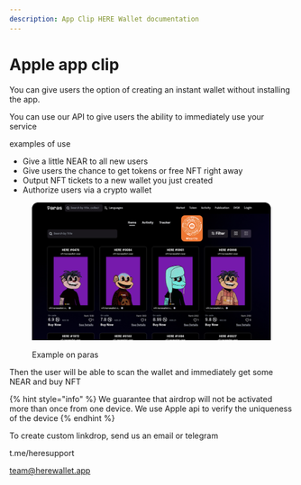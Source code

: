 ```yaml
---
description: App Clip HERE Wallet documentation
---
```


# Apple app clip

You can give users the option of creating an instant wallet without installing the app.&#x20;

You can use our API to give users the ability to immediately use your service

examples of use

* Give a little NEAR to all new users
* Give users the chance to get tokens or free NFT right away
* Output NFT tickets to a new wallet you just created
* Authorize users via a crypto wallet

<figure><img src="../.gitbook/assets/image.png" alt=""><figcaption><p>Example on paras</p></figcaption></figure>

Then the user will be able to scan the wallet and immediately get some NEAR and buy NFT

{% hint style="info" %}
We guarantee that airdrop will not be activated more than once from one device. We use Apple api to verify the uniqueness of the device
{% endhint %}

To create custom linkdrop, send us an email or telegram

t.me/heresupport

team@herewallet.app
